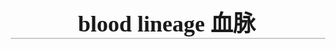 <h1 label="标题居中" style="font-size: 32px; border-bottom: 2px solid rgb(204, 204, 204); padding: 0px 4px 0px 0px; text-align: center; margin: 0px 0px 20px;">
    <strong><sup><span style="font-family: 黑体, SimHei; font-size: 36px;">blood lineage&nbsp;血脉</span></sup></strong>
</h1>
<p>
    <br/>
</p>
<p style="display:none;" data-background="background-repeat:no-repeat; background-position:center center; background-color:#3F3F3F;">
    <br/>
</p>
